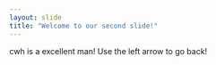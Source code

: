 ```yaml
---
layout: slide
title: "Welcome to our second slide!"
---
```

cwh is a  excellent man!
Use the left arrow to go back!
